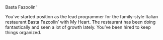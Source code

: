 Basta Fazoolin'

You’ve started position as the lead programmer for the family-style Italian restaurant Basta Fazoolin’ with My Heart. 
The restaurant has been doing fantastically and seen a lot of growth lately. You’ve been hired to keep things organized.